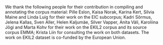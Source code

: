 We thank the following people for their contribution in compiling and annotating the corpus material: Pille Eslon, Kaisa Norak, Karina Kert, Silvia Maine and Linda Luig for their work on the EIC subcorpus; Kadri Sõrmus, Jelena Kallas, Sven Aller, Helen Kaljumäe, Silver Vapper, Anita Väli, Karoliina Jõgi and Marta Kohv for their work on the EKIL2 corpus and its source corpus EMMA; Krista Liin for consulting the work on both datasets. The work on EKIL2 dataset is co-funded by the European Union.
